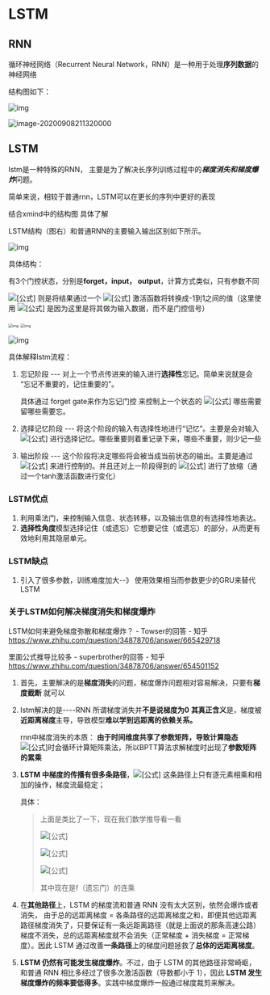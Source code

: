 # LSTM



## RNN

循环神经网络（Recurrent Neural Network，RNN）是一种用于处理**序列数据**的神经网络

结构图如下：

![img](https://pic1.zhimg.com/v2-71652d6a1eee9def631c18ea5e3c7605_b.jpg)

![image-20200908211320000](C:\Users\MYJ\AppData\Roaming\Typora\typora-user-images\image-20200908211320000.png)





## LSTM

lstm是一种特殊的RNN， 主要是为了解决长序列训练过程中的***梯度消失和梯度爆炸***问题。

简单来说，相较于普通rnn，LSTM可以在更长的序列中更好的表现 



结合xmind中的结构图 具体了解 

LSTM结构（图右）和普通RNN的主要输入输出区别如下所示。

![img](https://pic3.zhimg.com/v2-e4f9851cad426dfe4ab1c76209546827_b.jpg)

具体结构： 

有3个门控状态，分别是**forget，input， output**，计算方式类似，只有参数不同

![[公式]](https://www.zhihu.com/equation?tex=z) 则是将结果通过一个 ![[公式]](https://www.zhihu.com/equation?tex=tanh) 激活函数将转换成-1到1之间的值（这里使用 ![[公式]](https://www.zhihu.com/equation?tex=tanh) 是因为这里是将其做为输入数据，而不是门控信号）

<img src="https://pic3.zhimg.com/v2-15c5eb554f843ec492579c6d87e1497b_b.jpg" alt="img" style="zoom:50%;" />

<img src="https://pic2.zhimg.com/v2-d044fd0087e1df5d2a1089b441db9970_b.jpg" alt="img" style="zoom:50%;" />

![img](https://pic3.zhimg.com/v2-556c74f0e025a47fea05dc0f76ea775d_b.jpg)

具体解释lstm流程：

1. 忘记阶段 --- 对上一个节点传进来的输入进行**选择性**忘记。简单来说就是会 “忘记不重要的，记住重要的”。

   具体通过 forget gate来作为忘记门控 来控制上一个状态的 ![[公式]](https://www.zhihu.com/equation?tex=c%5E%7Bt-1%7D) 哪些需要留哪些需要忘。

2. 选择记忆阶段 --- 将这个阶段的输入有选择性地进行“记忆”。主要是会对输入 ![[公式]](https://www.zhihu.com/equation?tex=x%5Et) 进行选择记忆。哪些重要则着重记录下来，哪些不重要，则少记一些

3. 输出阶段 --- 这个阶段将决定哪些将会被当成当前状态的输出。主要是通过 ![[公式]](https://www.zhihu.com/equation?tex=z%5Eo) 来进行控制的。并且还对上一阶段得到的 ![[公式]](https://www.zhihu.com/equation?tex=c%5Eo) 进行了放缩（通过一个tanh激活函数进行变化）



### **LSTM优点**

1. 利用乘法门，来控制输入信息、状态转移，以及输出信息的有选择性地表达。
2. **选择性角度**模型选择记住（或遗忘）它想要记住（或遗忘）的部分，从而更有效地利用其隐层单元。



### LSTM缺点

1. 引入了很多参数，训练难度加大--》 使用效果相当而参数更少的GRU来替代LSTM



### 关于LSTM如何解决梯度消失和梯度爆炸

LSTM如何来避免梯度弥散和梯度爆炸？ - Towser的回答 - 知乎 https://www.zhihu.com/question/34878706/answer/665429718

里面公式推导比较多 - superbrother的回答 - 知乎 https://www.zhihu.com/question/34878706/answer/654501152



1. 首先，主要解决的是**梯度消失**的问题，梯度爆炸问题相对容易解决，只要有**梯度截断** 就可以

2. lstm解决的是----RNN 所谓梯度消失并**不是说梯度为0** **其真正含义**是，梯度被**近距离梯度**主导，导致模型**难以学到远距离的依赖关系。**

   rnn中梯度消失的本质： **由于时间维度共享了参数矩阵，导致计算隐态** ![[公式]](https://www.zhihu.com/equation?tex=h_t)时会循环计算矩阵乘法，所以BPTT算法求解梯度时出现了**参数矩阵的累乘**

3. **LSTM 中梯度的传播有很多条路径**，![[公式]](https://www.zhihu.com/equation?tex=c_%7Bt-1%7D+%5Crightarrow+c_t+%3D+f_t%5Codot+c_%7Bt-1%7D+%2B+i_t+%5Codot+%5Chat%7Bc_t%7D) 这条路径上只有逐元素相乘和相加的操作，梯度流最稳定；

   具体：

   > 上面是类比了一下，现在我们数学推导看一看
   >
   > ![[公式]](https://www.zhihu.com/equation?tex=c_t%3Df_t+%5Codot+c_%7Bt-1%7D%2Bi_t+%5Codot+g_t+++++++)
   >
   > ![[公式]](https://www.zhihu.com/equation?tex=%5Cquad+%3Df_t%5Codot+f_%7Bt-1%7D+%5Codot+c_%7Bt-2%7D%2Bf_t%5Codot+i_%7Bt-1%7D+%5Codot+g_%7Bt-1%7D%2Bi_t+%5Codot+g_t)
   >
   > ![[公式]](https://www.zhihu.com/equation?tex=%5Cquad+%3Df_t+%5Codot+f_%7Bt-1%7D+%5Ccdots+%5Codot+f_%7B1%7D+%5Codot+c_0+%2B%5Csum_%7B%5Ctau%3D0%7D%5E%7Bt%7D+f_t+%5Codot+f_%7Bt-1%7D+%5Ccdots+%5Codot+f_%7B%5Ctau%7D+%5Codot+i_%7B%5Ctau%7D+%5Codot+g_%7B%5Ctau%7D+%2Bi_t+%5Codot+g_t)
   >
   > 其中现在是f（遗忘门）的连乘

4. 在**其他路径**上，LSTM 的梯度流和普通 RNN 没有太大区别，依然会爆炸或者消失， 由于总的远距离梯度 = 各条路径的远距离梯度之和，即便其他远距离路径梯度消失了，只要保证有一条远距离路径（就是上面说的那条高速公路）梯度不消失，总的远距离梯度就不会消失（正常梯度 + 消失梯度 = 正常梯度）。因此 LSTM 通过改善**一条路径**上的梯度问题拯救了**总体的远距离梯度**。

5.  **LSTM 仍然有可能发生梯度爆炸**。不过，由于 LSTM 的其他路径非常崎岖，和普通 RNN 相比多经过了很多次激活函数（导数都小于 1），因此 **LSTM 发生梯度爆炸的频率要低得多**。实践中梯度爆炸一般通过梯度裁剪来解决。

